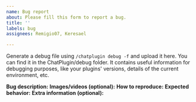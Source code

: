```yaml
---
name: Bug report
about: Please fill this form to report a bug.
title: ''
labels: bug
assignees: Remigio07, Keresael

---
```


Generate a debug file using `/chatplugin debug -f` and upload it here. You can find it in the ChatPlugin/debug folder. It contains useful information for debugging purposes, like your plugins' versions, details of the current environment, etc.

**Bug description:** 
**Images/videos (optional):** 
**How to reproduce:** 
**Expected behavior:** 
**Extra information (optional):** 
